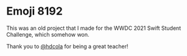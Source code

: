 # Emoji 8192

This was an old project that I made for the WWDC 2021 Swift Student Challenge, which somehow won.

Thank you to [@hdcola](https://www.github.com/hdcola) for being a great teacher!
